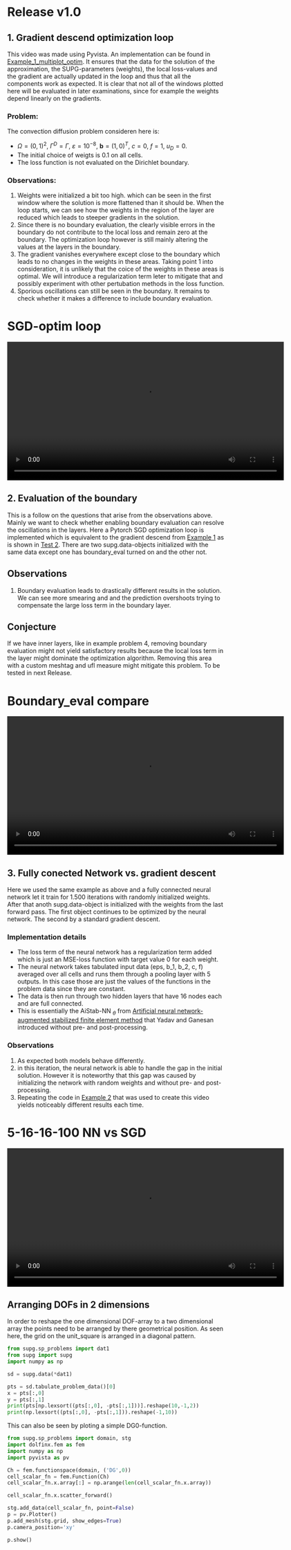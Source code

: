 # Release v1.0

## 1. Gradient descend optimization loop
This video was made using Pyvista. An implementation can be found in [Example_1_multiplot_optim](https://github.com/vschormann/MA_ML_assisted_SUPG/blob/main/Examples/Example_1_multiplot_optim.py). It ensures that the data for the solution of the approximation, the SUPG-parameters (weights), the local loss-values and the gradient are actually updated in the loop and thus that all the components work as expected. It is clear that not all of the windows plotted here will be evaluated in later examinations, since for example the weights depend linearly on the gradients. 
### Problem:
The convection diffusion problem consideren here is: 

- $\Omega=(0,1)^2,\ \Gamma^D=\Gamma,\ \varepsilon = 10^{-8},\ \mathbf{b}=(1,0)^T,\ c=0,\ f=1,\ u_D=0$.
- The initial choice of weigts is $0.1$ on all cells.
- The loss function is not evaluated on the Dirichlet boundary.

### Observations:
1. Weights were initialized a bit too high. which can be seen in the first window where the solution is more flattened than it should be. When the loop starts, we can see how the weights in the region of the layer are reduced which leads to steeper gradients in the solution.
2. Since there is no boundary evaluation, the clearly visible errors in the boundary do not contribute to the local loss and remain zero at the boundary. The optimization loop however is still mainly altering the values at the layers in the boundary.
3. The gradient vanishes everywhere except close to the boundary which leads to no changes in the weights in these areas. Taking point 1 into consideration, it is unlikely that the coice of the weights in these areas is optimal. We will introduce a regularization term leter to mitigate that and possibly experiment with other pertubation methods in the loss function.
4. Sporious oscillations can still be seen in the boundary. It remains to check whether it makes a difference to include boundary evaluation.

<!DOCTYPE html>
<html lang="en">
<head>
  <meta charset="UTF-8">
  <title>Video Demo</title>
</head>
<body>
  <h1>SGD-optim loop</h1>
  
  <video width="640" controls>
    <source src="https://github.com/vschormann/MA_ML_assisted_SUPG/releases/download/viz_data/optim-loop.mp4" type="video/mp4">
    Your browser does not support the video tag.
  </video>

</body>
</html>

## 2. Evaluation of the boundary
This is a follow on the questions that arise from the observations above. Mainly we want to check whether enabling boundary evaluation can resolve the oscillations in the layers. Here a Pytorch SGD optimization loop is implemented which is equivalent to the gradient descend from [Example 1](https://github.com/vschormann/MA_ML_assisted_SUPG/blob/main/Examples/Example_1_multiplot_optim.py) as is shown in [Test 2](https://github.com/vschormann/MA_ML_assisted_SUPG/blob/main/Tests/Test_2_compare_FenicsX_Pytorch.py). There are two supg.data-objects initialized with the same data except one has boundary_eval turned on and the other not. 

## Observations
1. Boundary evaluation leads to drastically different results in the solution. We can see more smearing and and the prediction overshoots trying to compensate the large loss term in the boundary layer.

## Conjecture
If we have inner layers, like in example problem 4, removing boundary evaluation might not yield satisfactory results because the local loss term in the layer might dominate the optimization algorithm. Removing this area with a custom meshtag and ufl measure might mitigate this problem. To be tested in next Release.

<!DOCTYPE html>
<html lang="en">
<head>
  <meta charset="UTF-8">
  <title>Video Demo</title>
</head>
<body>
  <h1>Boundary_eval compare</h1>
  
  <video width="640" controls>
    <source src="https://github.com/vschormann/MA_ML_assisted_SUPG/releases/download/viz_data/boundary_eval_compare.mp4" type="video/mp4">
    Your browser does not support the video tag.
  </video>

</body>
</html>

## 3. Fully conected Network vs. gradient descent
Here we used the same example as above and a fully connected neural network let it train for 1.500 iterations with randomly initialized weights. After that anoth supg.data-object is initialized with the weights from the last forward pass. The first object continues to be optimized by the neural network. The second by a standard gradient descent.

### Implementation details
- The loss term of the neural network has a regularization term added which is just an MSE-loss function with target value 0 for each weight.
- The neural network takes tabulated input data (eps, b_1, b_2, c, f) averaged over all cells and runs them through a pooling layer with 5 outputs. In this case those are just the values of the functions in the problem data since they are constant. 
- The data is then run through two hidden layers that have 16 nodes each and are full connected.
- This is essentially the AiStab-NN $_\theta$ from [Artificial neural network-augmented stabilized finite element method](https://www.sciencedirect.com/science/article/pii/S0021999123007970) that Yadav and Ganesan introduced without pre- and post-processing.

### Observations
1. As expected both models behave differently.
2. in this iteration, the neural network is able to handle the gap in the initial solution. However it is noteworthy that this gap was caused by initializing the network with random weights and without pre- and post-processing. 
3. Repeating the code in [Example 2](https://github.com/vschormann/MA_ML_assisted_SUPG/blob/main/Examples/Example_2_model_compare.py) that was used to create this video yields noticeably different results each time.

<!DOCTYPE html>
<html lang="en">
<head>
  <meta charset="UTF-8">
  <title>Video Demo</title>
</head>
<body>
  <h1>5-16-16-100 NN vs SGD</h1>
  
  <video width="640" controls>
    <source src="https://github.com/vschormann/MA_ML_assisted_SUPG/releases/download/viz_data/model_compare.mp4" type="video/mp4">
    Your browser does not support the video tag.
  </video>

</body>
</html>


## Arranging DOFs in 2 dimensions
In order to reshape the one dimensional DOF-array to a two dimensional array the points need to be arranged by there geometrical position. As seen here, the grid on the unit_square is arranged in a diagonal pattern. 

```Python
from supg.sp_problems import dat1
from supg import supg
import numpy as np

sd = supg.data(*dat1)

pts = sd.tabulate_problem_data()[0]
x = pts[:,0]
y = pts[:,1]
print(pts[np.lexsort((pts[:,0], -pts[:,1]))].reshape(10,-1,2))
print(np.lexsort((pts[:,0], -pts[:,1])).reshape(-1,10))
```

This can also be seen by ploting a simple DG0-function.

```Python
from supg.sp_problems import domain, stg
import dolfinx.fem as fem
import numpy as np
import pyvista as pv

Ch = fem.functionspace(domain, ('DG',0))
cell_scalar_fn = fem.Function(Ch)
cell_scalar_fn.x.array[:] = np.arange(len(cell_scalar_fn.x.array))

cell_scalar_fn.x.scatter_forward()

stg.add_data(cell_scalar_fn, point=False)
p = pv.Plotter()
p.add_mesh(stg.grid, show_edges=True)
p.camera_position='xy'

p.show()
```